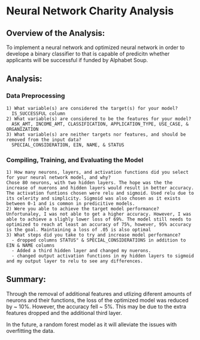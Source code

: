 # Neural Network Charity Analysis

## Overview of the Analysis:
To implement a neural network and optimized neural network in order to develope a binary classifier to that is capable of predicitn whether applicants will be successful if funded by Alphabet Soup. 

## Analysis: 

### Data Preprocessing
    1) What variable(s) are considered the target(s) for your model?
      IS_SUCCESSFUL column
    2) What variable(s) are considered to be the features for your model?
      ASK_AMT, INCOME_AMT, CLASSIFICATION, APPLICATION_TYPE, USE_CASE, & ORGANIZATION
    3) What variable(s) are neither targets nor features, and should be removed from the input data?
      SPECIAL_CONSIDERATION, EIN, NAME, & STATUS
### Compiling, Training, and Evaluating the Model
    1) How many neurons, layers, and activation functions did you select for your neural network model, and why?
    Chose 80 neurons, with two hidden layers. The hope was the the increase of nuerons and hidden layers would result in better accuracy. The activation funtions chosen were relu and sigmoid. Used relu due to its celerity and simplicity. Sigmoid was also chosen as it exists between 0-1 and is common in predicitive models. 
    2) Were you able to achieve the target model performance?
    Unfortunaley, I was not able to get a higher accuracy. However, I was able to achieve a slighly lower loss of 69%. The model still needs to optimized to reach at least an accuracy of 75%, however, 95% accuracy is the goal. Maintaining a loss of .05 is also optimal
    3) What steps did you take to try and increase model performance?
      - dropped columns STATUS" & SPECIAL_CONSIDERATIONS in addition to EIN & NAME columns
      - Added a third hidden layer and changed my nuerons. 
      - changed output activation functions in my hidden layers to sigmoid and my output layer to relu to see any differences. 
 
## Summary: 

Through the removal of additional features and utlizing diferent amounts of neurons and their functions, the loss of the optimized model was reduced by ~ 10%. However, the accuracy fell ~ 5%. This may be due to the extra features dropped and the additional third layer. 

In the future, a random forest model as it will alleviate the issues with overfitting the data. 
    
    

